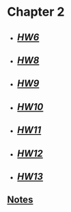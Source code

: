 # **Chapter 2**

- ## [***HW6***](/MATH18/CH2/HW6)
- ## [***HW8***](/MATH18/CH2/HW8)
- ## [***HW9***](/MATH18/CH2/HW9)
- ## [***HW10***](/MATH18/CH2/HW10)
- ## [***HW11***](/MATH18/CH2/HW11)
- ## [***HW12***](/MATH18/CH2/HW12)
- ## [***HW13***](/MATH18/CH2/HW13)

## [**Notes**](/MATH18/CH2/CH2notes)